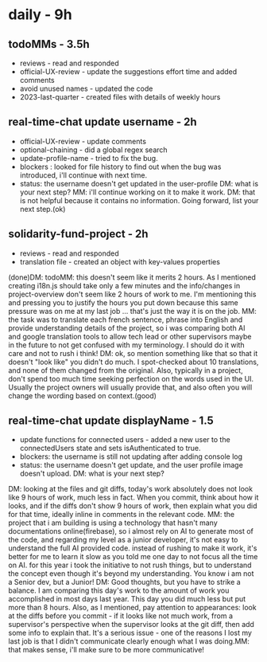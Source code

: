 # daily - 9h

## todoMMs - 3.5h
* reviews - read and responded
* official-UX-review - update the suggestions effort time and added comments
* avoid unused names - updated the code
* 2023-last-quarter - created files with details of weekly hours

## real-time-chat update username - 2h
* official-UX-review - update comments
* optional-chaining - did a global regex search
* update-profile-name - tried to fix the bug.
* blockers : looked for file history to find out when the bug was introduced, i'll continue with next time.
* status: the username doesn't get updated in the user-profile DM: what is your next step? MM: i'll continue working on it to make it work. DM: that is not helpful because it contains no information. Going forward, list your next step.(ok)

## solidarity-fund-project - 2h
* reviews - read and responded
* translation file - created an object with key-values properties

(done)DM: todoMM: this doesn't seem like it merits 2 hours. As I mentioned creating i18n.js should take only a few minutes and the info/changes in project-overview don't seem like 2 hours of work to me. I'm mentioning this and pressing you to justify the hours you put down because this same pressure was on me at my last job ... that's just the way it is on the job. MM: the task was to translate each french sentence, phrase into English and provide understanding details of the project, so i was comparing both AI and google translation tools to allow tech lead or other supervisors maybe in the future to not get confused with my terminology. I should do it with care and not to rush i think! DM: ok, so mention something like that so that it doesn't "look like" you didn't do much. I spot-checked about 10 translations, and none of them changed from the original. Also, typically in a project, don't spend too much time seeking perfection on the words used in the UI. Usually the project owners will usually provide that, and also often you will change the wording based on context.(good)

## real-time-chat update displayName - 1.5
* update functions for connected users - added a new user to the connectedUsers state and sets isAuthenticated to true.
* blockers: the username is still not updating after adding console log
* status: the username doesn't get update, and the user profile image doesn't upload.  DM: what is your next step?


DM: looking at the files and git diffs, today's work absolutely does not look like 9 hours of work, much less in fact. When you commit, think about how it looks, and if the diffs don't show 9 hours of work, then explain what you did for that time, ideally inline in comments in the relevant code. MM: the project that i am building is using a technology that hasn't many documentations online(firebase), so i almost rely on AI to generate most of the code, and regarding my level as a junior developer, it's not easy to understand the full AI provided code. instead of rushing to make it work, it's better for me to learn it slow as you told me one day to not focus all the time on AI. for this year i took the initiative to not rush things, but to understand the concept even though it's beyond my understanding. You know i am not a Senior dev, but a Junior! DM: Good thoughts, but you have to strike a balance. I am comparing this day's work to the amount of work you accomplished in most days last year. This day you did much less but put more than 8 hours. Also, as I mentioned, pay attention to appearances: look at the diffs before you commit - if it looks like not much work, from a supervisor's perspective when the supervisor looks at the git diff, then add some info to explain that. It's a serious issue - one of the reasons I lost my last job is that I didn't communicate clearly enough what I was doing.MM: that makes sense, i'll make sure to be more communicative!